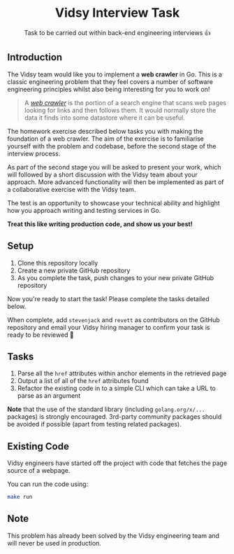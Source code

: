 <h1 align="center">Vidsy Interview Task</h1>

<p align="center">
  Task to be carried out within back-end engineering interviews 👍
</p>

## Introduction

The Vidsy team would like you to implement a **web crawler** in Go. This is a
classic engineering problem that they feel covers a number of software
engineering principles whilst also being interesting for you to work on!

> A [_web crawler_](https://en.wikipedia.org/wiki/Web_crawler) is the portion
> of a search engine that scans web pages looking for links and then follows
> them. It would normally store the data it finds into some datastore where it
> can be useful.

The homework exercise described below tasks you with making the foundation of a
web crawler. The aim of the exercise is to familiarise yourself with the problem
and codebase, before the second stage of the interview process.

As part of the second stage you will be asked to present your work, which will
followed by a short discussion with the Vidsy team about your approach. More
advanced functionality will then be implemented as part of a collaborative
exercise with the Vidsy team.

The test is an opportunity to showcase your technical ability and highlight how
you approach writing and testing services in Go.

**Treat this like writing production code, and show us your best!**

## Setup

1. Clone this repository locally
1. Create a new private GitHub repository
1. As you complete the task, push changes to your new private GitHub repository

Now you're ready to start the task! Please complete the tasks detailed below.

When complete, add `stevenjack` and `revett` as contributors on the GitHub
repository and email your Vidsy hiring manager to confirm your task is ready to
be reviewed 🎉

## Tasks

1. Parse all the `href` attributes within anchor elements in the retrieved page
1. Output a list of all of the `href` attributes found
1. Refactor the existing code in to a simple CLI which can take a URL to parse
   as an argument

**Note** that the use of the standard library (including `golang.org/x/...`
packages) is strongly encouraged. 3rd-party community packages should be
avoided if possible (apart from testing related packages).

## Existing Code

Vidsy engineers have started off the project with code that fetches the page
source of a webpage.

You can run the code using:

```bash
make run
```

## Note

This problem has already been solved by the Vidsy engineering team and will
never be used in production.
